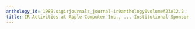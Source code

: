 ```yaml
---
anthology_id: 1989.sigirjournals_journal-ir0anthology0volumeA23A12.2
title: IR Activities at Apple Computer Inc., ... Institutional Sponsor Report
---
```

